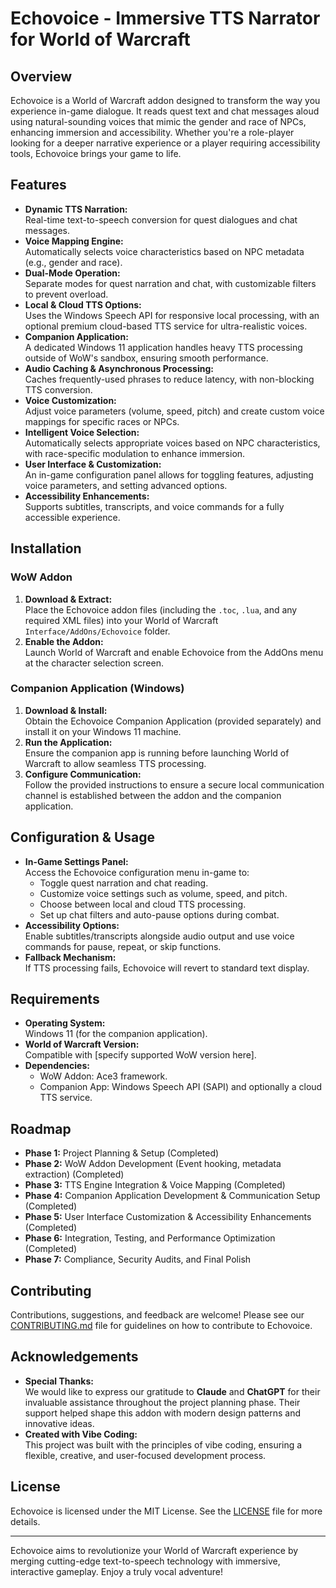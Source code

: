 # Echovoice - Immersive TTS Narrator for World of Warcraft

## Overview
Echovoice is a World of Warcraft addon designed to transform the way you experience in-game dialogue. It reads quest text and chat messages aloud using natural-sounding voices that mimic the gender and race of NPCs, enhancing immersion and accessibility. Whether you're a role-player looking for a deeper narrative experience or a player requiring accessibility tools, Echovoice brings your game to life.

## Features
- **Dynamic TTS Narration:**  
  Real-time text-to-speech conversion for quest dialogues and chat messages.
- **Voice Mapping Engine:**  
  Automatically selects voice characteristics based on NPC metadata (e.g., gender and race).
- **Dual-Mode Operation:**  
  Separate modes for quest narration and chat, with customizable filters to prevent overload.
- **Local & Cloud TTS Options:**  
  Uses the Windows Speech API for responsive local processing, with an optional premium cloud-based TTS service for ultra-realistic voices.
- **Companion Application:**  
  A dedicated Windows 11 application handles heavy TTS processing outside of WoW's sandbox, ensuring smooth performance.
- **Audio Caching & Asynchronous Processing:**  
  Caches frequently-used phrases to reduce latency, with non-blocking TTS conversion.
- **Voice Customization:**  
  Adjust voice parameters (volume, speed, pitch) and create custom voice mappings for specific races or NPCs.
- **Intelligent Voice Selection:**  
  Automatically selects appropriate voices based on NPC characteristics, with race-specific modulation to enhance immersion.
- **User Interface & Customization:**  
  An in-game configuration panel allows for toggling features, adjusting voice parameters, and setting advanced options.
- **Accessibility Enhancements:**  
  Supports subtitles, transcripts, and voice commands for a fully accessible experience.

## Installation

### WoW Addon
1. **Download & Extract:**  
   Place the Echovoice addon files (including the `.toc`, `.lua`, and any required XML files) into your World of Warcraft `Interface/AddOns/Echovoice` folder.
2. **Enable the Addon:**  
   Launch World of Warcraft and enable Echovoice from the AddOns menu at the character selection screen.

### Companion Application (Windows)
1. **Download & Install:**  
   Obtain the Echovoice Companion Application (provided separately) and install it on your Windows 11 machine.
2. **Run the Application:**  
   Ensure the companion app is running before launching World of Warcraft to allow seamless TTS processing.
3. **Configure Communication:**  
   Follow the provided instructions to ensure a secure local communication channel is established between the addon and the companion application.

## Configuration & Usage
- **In-Game Settings Panel:**  
  Access the Echovoice configuration menu in-game to:
  - Toggle quest narration and chat reading.
  - Customize voice settings such as volume, speed, and pitch.
  - Choose between local and cloud TTS processing.
  - Set up chat filters and auto-pause options during combat.
- **Accessibility Options:**  
  Enable subtitles/transcripts alongside audio output and use voice commands for pause, repeat, or skip functions.
- **Fallback Mechanism:**  
  If TTS processing fails, Echovoice will revert to standard text display.

## Requirements
- **Operating System:**  
  Windows 11 (for the companion application).
- **World of Warcraft Version:**  
  Compatible with [specify supported WoW version here].
- **Dependencies:**  
  - WoW Addon: Ace3 framework.
  - Companion App: Windows Speech API (SAPI) and optionally a cloud TTS service.

## Roadmap
- **Phase 1:** Project Planning & Setup (Completed)
- **Phase 2:** WoW Addon Development (Event hooking, metadata extraction) (Completed)
- **Phase 3:** TTS Engine Integration & Voice Mapping (Completed)
- **Phase 4:** Companion Application Development & Communication Setup (Completed)
- **Phase 5:** User Interface Customization & Accessibility Enhancements (Completed)
- **Phase 6:** Integration, Testing, and Performance Optimization (Completed)
- **Phase 7:** Compliance, Security Audits, and Final Polish

## Contributing
Contributions, suggestions, and feedback are welcome! Please see our [CONTRIBUTING.md](CONTRIBUTING.md) file for guidelines on how to contribute to Echovoice.

## Acknowledgements
- **Special Thanks:**  
  We would like to express our gratitude to **Claude** and **ChatGPT** for their invaluable assistance throughout the project planning phase. Their support helped shape this addon with modern design patterns and innovative ideas.
- **Created with Vibe Coding:**  
  This project was built with the principles of vibe coding, ensuring a flexible, creative, and user-focused development process.

## License
Echovoice is licensed under the MIT License. See the [LICENSE](LICENSE) file for more details.

---

Echovoice aims to revolutionize your World of Warcraft experience by merging cutting-edge text-to-speech technology with immersive, interactive gameplay. Enjoy a truly vocal adventure!